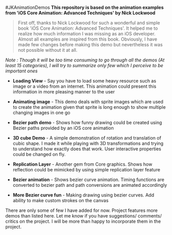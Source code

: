 #JKAnimationDemos
**This repository is based on the animation examples from 'iOS Core Animation: Advanced Techniques' by Nick Lockwood**

> First off, thanks to Nick Lockwood for such a wonderful and simple book 'iOS Core Animation: Advanced Techniques'. It helped me to realize how much information I was missing as an iOS developer. Almost all examples are inspired from this book. Obviously, I have made few changes before making this demo but nevertheless it was not possible without it at all.

_Note : Though it will be too time consuming to go through all the demos (At least 15 categories), I will try to summarize only few which I perceive to be important ones_

-  **Loading View** - Say you have to load some heavy resource such as image or a video from an internet. This animation could present this information in more pleasing manner to the user

- **Animating image** - This demo deals with sprite images which are used to create the animation given that sprite is long enough to show multiple changing images in one go

- **Bezier path demo** - Shows how funny drawing could be created using Bezier paths provided by an iOS core animation

- **3D cube Demo** - A simple demonstration of rotation and translation of cubic shape. I made it while playing with 3D transformations and trying to understand how exactly does that work. User interactive properties could be changed on fly.

- **Replication Layer** - Another gem from Core graphics. Shows how reflection could be mimicked by using simple replication layer feature

- **Bezier animation** - Shows bezier curve animation. Timing functions are converted to bezier path and path conversions are animated accordingly

- **More Bezier curve fun** - Making drawing using bezier curves. Add ability to make custom strokes on the canvas

There are only some of few I have added for now. Project features more demos than listed here. Let me know if you have suggestions/ comments/ critics on the project. I will be more than happy to incorporate them in the project.
